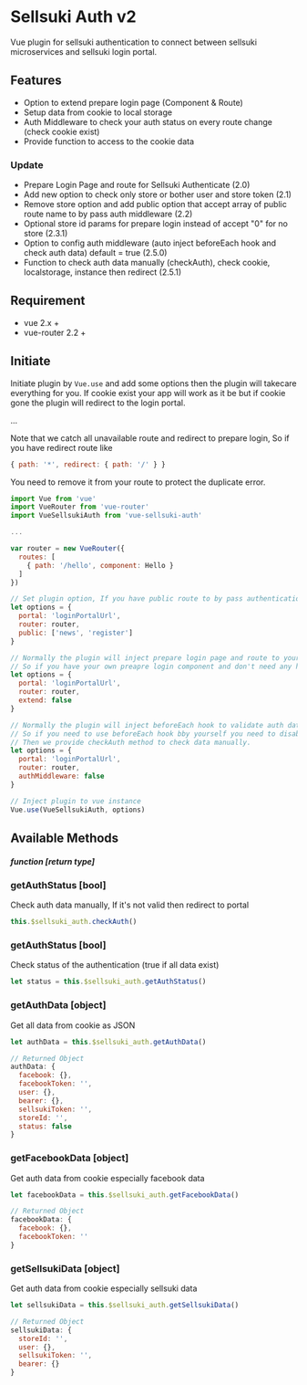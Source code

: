 Sellsuki Auth v2
=============

Vue plugin for sellsuki authentication to connect between sellsuki microservices and sellsuki login portal.

## Features
* Option to extend prepare login page (Component & Route)
* Setup data from cookie to local storage
* Auth Middleware to check your auth status on every route change (check cookie exist)
* Provide function to access to the cookie data

### Update
* Prepare Login Page and route for Sellsuki Authenticate (2.0)
* Add new option to check only store or bother user and store token (2.1)
* Remove store option and add public option that accept array of public route name to by pass auth middleware (2.2)
* Optional store id params for prepare login instead of accept "0" for no store (2.3.1)
* Option to config auth middleware (auto inject beforeEach hook and check auth data) default = true (2.5.0)
* Function to check auth data manually (checkAuth), check cookie, localstorage, instance then redirect (2.5.1)

## Requirement
* vue 2.x +
* vue-router 2.2 +

## Initiate

Initiate plugin by ```Vue.use``` and add some options then the plugin will takecare everything for you.
If cookie exist your app will work as it be but if cookie gone the plugin will redirect to the login portal.

...

Note that we catch all unavailable route and redirect to prepare login, So if you have redirect route like 

```javascript
{ path: '*', redirect: { path: '/' } }
```

You need to remove it from your route to protect the duplicate error.


```javascript
import Vue from 'vue'
import VueRouter from 'vue-router'
import VueSellsukiAuth from 'vue-sellsuki-auth'

...

var router = new VueRouter({
  routes: [
    { path: '/hello', component: Hello }
  ]
})

// Set plugin option, If you have public route to by pass authentication add the name to public option as array
let options = {
  portal: 'loginPortalUrl',
  router: router,
  public: ['news', 'register']
}

// Normally the plugin will inject prepare login page and route to your instance.
// So if you have your own preapre login component and don't need any help then set the extend to false.
let options = {
  portal: 'loginPortalUrl',
  router: router,
  extend: false
}

// Normally the plugin will inject beforeEach hook to validate auth data.
// So if you need to use beforeEach hook bby yourself you need to disabled authMiddleware (default = true).
// Then we provide checkAuth method to check data manually.
let options = {
  portal: 'loginPortalUrl',
  router: router,
  authMiddleware: false
}

// Inject plugin to vue instance
Vue.use(VueSellsukiAuth, options)
```

## Available Methods
##### function [return type] 

### getAuthStatus [bool]
Check auth data manually, If it's not valid then redirect to portal

```javascript
this.$sellsuki_auth.checkAuth()
```

### getAuthStatus [bool]
Check status of the authentication (true if all data exist)

```javascript
let status = this.$sellsuki_auth.getAuthStatus()
```

### getAuthData [object]
Get all data from cookie as JSON

```javascript
let authData = this.$sellsuki_auth.getAuthData()

// Returned Object
authData: {
  facebook: {},
  facebookToken: '',
  user: {},
  bearer: {},
  sellsukiToken: '',
  storeId: '',
  status: false
}
```

### getFacebookData [object]
Get auth data from cookie especially facebook data

```javascript
let facebookData = this.$sellsuki_auth.getFacebookData()

// Returned Object
facebookData: {
  facebook: {},
  facebookToken: ''
}
```

### getSellsukiData [object]
Get auth data from cookie especially sellsuki data

```javascript
let sellsukiData = this.$sellsuki_auth.getSellsukiData()

// Returned Object
sellsukiData: {
  storeId: '',
  user: {},
  sellsukiToken: '',
  bearer: {}
}
```
